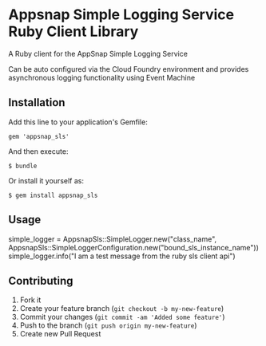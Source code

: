 # Appsnap Simple Logging Service Ruby Client Library

A Ruby client for the AppSnap Simple Logging Service

Can be auto configured via the Cloud Foundry environment and provides asynchronous logging functionality using Event Machine

## Installation

Add this line to your application's Gemfile:

    gem 'appsnap_sls'

And then execute:

    $ bundle

Or install it yourself as:

    $ gem install appsnap_sls

## Usage

  simple_logger = AppsnapSls::SimpleLogger.new("class_name", AppsnapSls::SimpleLoggerConfiguration.new("bound_sls_instance_name"))
  simple_logger.info("I am a test message from the ruby sls client api")

## Contributing

1. Fork it
2. Create your feature branch (`git checkout -b my-new-feature`)
3. Commit your changes (`git commit -am 'Added some feature'`)
4. Push to the branch (`git push origin my-new-feature`)
5. Create new Pull Request
